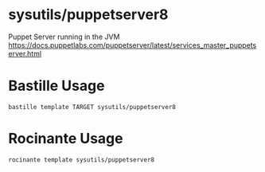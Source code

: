 # sysutils/puppetserver8
Puppet Server running in the JVM
https://docs.puppetlabs.com/puppetserver/latest/services_master_puppetserver.html

# Bastille Usage
```shell
bastille template TARGET sysutils/puppetserver8
```

# Rocinante Usage
```shell
rocinante template sysutils/puppetserver8
```
